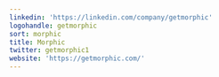```yaml
---
linkedin: 'https://linkedin.com/company/getmorphic'
logohandle: getmorphic
sort: morphic
title: Morphic
twitter: getmorphic1
website: 'https://getmorphic.com/'
---
```

